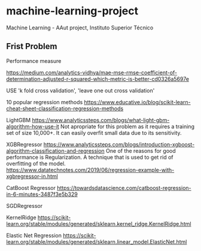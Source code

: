 # machine-learning-project
Machine Learning - AAut project, Instituto Superior Técnico


Frist Problem
--------------------

Performance measure

https://medium.com/analytics-vidhya/mae-mse-rmse-coefficient-of-determination-adjusted-r-squared-which-metric-is-better-cd0326a5697e

USE 'k fold cross validation', 'leave one out cross validation'

10 popular regression methods
https://www.educative.io/blog/scikit-learn-cheat-sheet-classification-regression-methods

LightGBM
https://www.analyticssteps.com/blogs/what-light-gbm-algorithm-how-use-it
Not apropriate for this problem as it requires a training set of size 10,000+. It can easily overfit small data due to its sensitivity.

XGBRegressor
https://www.analyticssteps.com/blogs/introduction-xgboost-algorithm-classification-and-regression
One of the reasons for good performance is Regularization. A technique that is used to get rid of overfitting of the model.
https://www.datatechnotes.com/2019/06/regression-example-with-xgbregressor-in.html

CatBoost Regressor
https://towardsdatascience.com/catboost-regression-in-6-minutes-3487f3e5b329

SGDRegressor

KernelRidge
https://scikit-learn.org/stable/modules/generated/sklearn.kernel_ridge.KernelRidge.html


Elastic Net Regression
https://scikit-learn.org/stable/modules/generated/sklearn.linear_model.ElasticNet.html